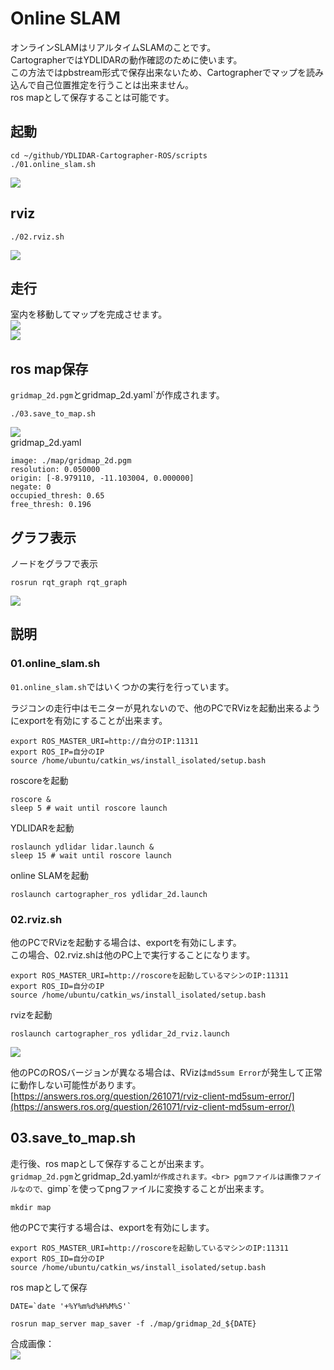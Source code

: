 # Online SLAM

オンラインSLAMはリアルタイムSLAMのことです。<br>
CartographerではYDLIDARの動作確認のために使います。<br>
この方法ではpbstream形式で保存出来ないため、Cartographerでマップを読み込んで自己位置推定を行うことは出来ません。<br>
ros mapとして保存することは可能です。<br>

## 起動
```
cd ~/github/YDLIDAR-Cartographer-ROS/scripts
./01.online_slam.sh
```
![](./img/YDLIDAR-Terminal.png)

## rviz
```
./02.rviz.sh
```
![](./img/YDLIDAR-Cartographer.png)

## 走行
室内を移動してマップを完成させます。<br>
![](./img/rccar.jpg)<br>
![](./img/YDLIDAR-SLAM.png)<br>


## ros map保存
`gridmap_2d.pgm`とgridmap_2d.yaml`が作成されます。<br>
```
./03.save_to_map.sh
```
![](./img/gridmap_2d.png)<br>
gridmap_2d.yaml<br>
```
image: ./map/gridmap_2d.pgm
resolution: 0.050000
origin: [-8.979110, -11.103004, 0.000000]
negate: 0
occupied_thresh: 0.65
free_thresh: 0.196

```

## グラフ表示
ノードをグラフで表示
```
rosrun rqt_graph rqt_graph
```
![](./img/YDLIDAR-graph.png)


## 説明

### 01.online_slam.sh
`01.online_slam.sh`ではいくつかの実行を行っています。<br>

ラジコンの走行中はモニターが見れないので、他のPCでRVizを起動出来るようにexportを有効にすることが出来ます。<br>
```
export ROS_MASTER_URI=http://自分のIP:11311
export ROS_IP=自分のIP
source /home/ubuntu/catkin_ws/install_isolated/setup.bash
```

roscoreを起動
```
roscore &
sleep 5 # wait until roscore launch
```

YDLIDARを起動
```
roslaunch ydlidar lidar.launch &
sleep 15 # wait until roscore launch
```
online SLAMを起動
```
roslaunch cartographer_ros ydlidar_2d.launch
```

### 02.rviz.sh
他のPCでRVizを起動する場合は、exportを有効にします。<br>
この場合、02.rviz.shは他のPC上で実行することになります。<br>
```
export ROS_MASTER_URI=http://roscoreを起動しているマシンのIP:11311
export ROS_ID=自分のIP
source /home/ubuntu/catkin_ws/install_isolated/setup.bash
```
rvizを起動
```
roslaunch cartographer_ros ydlidar_2d_rviz.launch
```
![](./img/YDLIDAR-Cartographer.png)<br>

他のPCのROSバージョンが異なる場合は、RVizは`md5sum Error`が発生して正常に動作しない可能性があります。<br>
[https://answers.ros.org/question/261071/rviz-client-md5sum-error/](https://answers.ros.org/question/261071/rviz-client-md5sum-error/)


## 03.save_to_map.sh
走行後、ros mapとして保存することが出来ます。<br>
`gridmap_2d.pgm`とgridmap_2d.yaml`が作成されます。<br>
pgmファイルは画像ファイルなので、`gimp`を使ってpngファイルに変換することが出来ます。<br>
```
mkdir map
```

他のPCで実行する場合は、exportを有効にします。<br>
```
export ROS_MASTER_URI=http://roscoreを起動しているマシンのIP:11311
export ROS_ID=自分のIP
source /home/ubuntu/catkin_ws/install_isolated/setup.bash
```

ros mapとして保存
```
DATE=`date '+%Y%m%d%H%M%S'`

rosrun map_server map_saver -f ./map/gridmap_2d_${DATE}
```

合成画像：<br>
![](./img/composite_image.jpg)
